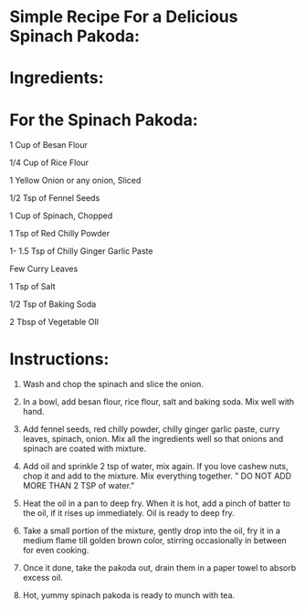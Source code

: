 # Simple Recipe For a Delicious Spinach Pakoda:

# Ingredients:

# For the Spinach Pakoda:

1 Cup of Besan Flour

1/4 Cup of Rice Flour

1 Yellow Onion or any onion, Sliced

1/2 Tsp of Fennel Seeds

1 Cup of Spinach, Chopped

1 Tsp of Red Chilly Powder

1- 1.5 Tsp of Chilly Ginger Garlic Paste

Few Curry Leaves

1 Tsp of Salt

1/2 Tsp of Baking Soda

2 Tbsp of Vegetable OIl



# Instructions:

1. Wash and chop the spinach and slice the onion.

2. In a bowl, add besan flour, rice flour, salt and baking soda. Mix well with hand.

3. Add fennel seeds, red chilly powder, chilly ginger garlic paste, curry leaves, spinach, onion. Mix all the ingredients well so that onions and spinach are coated with mixture.

4. Add oil and sprinkle 2 tsp of water, mix again. If you love cashew nuts, chop it and add to the mixture. Mix
everything together. " DO NOT ADD MORE THAN 2 TSP of water."

5. Heat the oil in a pan to deep fry. When it is hot, add a pinch of batter to the oil, if it rises up immediately. Oil is ready to deep fry.

6. Take a small portion of the mixture, gently drop into the oil, fry it in a medium flame till golden brown
color, stirring occasionally in between for even cooking.

7. Once it done, take the pakoda out, drain them in a paper towel to absorb excess oil.

8. Hot, yummy spinach pakoda is ready to munch with tea.